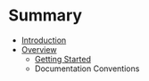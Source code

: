 # Summary

* [Introduction](README.md)
* [Overview](overview.md)
   * [Getting Started](getting_started.md)
   * Documentation Conventions

